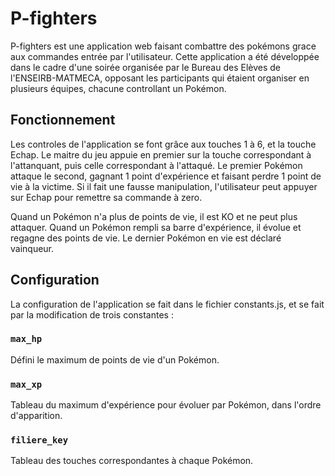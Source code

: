 # P-fighters

P-fighters est une application web faisant combattre des pokémons grace aux commandes entrée par l'utilisateur. Cette application a été développée dans le cadre d'une soirée organisée par le Bureau des Elèves de l'ENSEIRB-MATMECA, opposant les participants qui étaient organiser en plusieurs équipes, chacune controllant un Pokémon.

## Fonctionnement

Les controles de l'application se font grâce aux touches 1 à 6, et la touche Echap. Le maitre du jeu appuie en premier sur la touche correspondant à l'attanquant, puis celle correspondant à l'attaqué. Le premier Pokémon attaque le second, gagnant 1 point d'expérience et faisant perdre 1 point de vie à la victime. Si il fait une fausse manipulation, l'utilisateur peut appuyer sur Echap pour remettre sa commande à zero. 

Quand un Pokémon n'a plus de points de vie, il est KO et ne peut plus attaquer. Quand un Pokémon rempli sa barre d'expérience, il évolue et regagne des points de vie. Le dernier Pokémon en vie est déclaré vainqueur.

## Configuration

La configuration de l'application se fait dans le fichier constants.js, et se fait par la modification de trois constantes :

### `max_hp`

Défini le maximum de points de vie d'un Pokémon.

### `max_xp`

Tableau du maximum d'expérience pour évoluer par Pokémon, dans l'ordre d'apparition.

### `filiere_key`

Tableau des touches correspondantes à chaque Pokémon.
